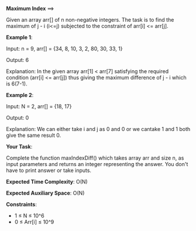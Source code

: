 **Maximum Index** ==>

Given an array arr[] of n non-negative integers. The task is to find the maximum of j - i (i<=j) subjected to the constraint of arr[i] <= arr[j].

**Example 1**:

Input: n = 9, arr[] = {34, 8, 10, 3, 2, 80, 30, 33, 1}

Output: 6

Explanation: In the given array arr[1] < arr[7]  satisfying the required condition (arr[i] <= arr[j])  thus 
giving the maximum difference of j - i which is 6(7-1).

**Example 2**:

Input: N = 2, arr[] = {18, 17}

Output: 0

Explanation: We can either take i and j as 0 and 0 or we cantake 1 and 1 both give the same result 0.

**Your Task**:

Complete the function maxIndexDiff() which takes array arr and size n, as input parameters and returns an integer representing the answer. You don't have to print answer or take inputs. 

**Expected Time Complexity**: O(N)

**Expected Auxiliary Space**: O(N)

**Constraints**:
- 1 ≤ N ≤ 10^6
- 0 ≤ Arr[i] ≤ 10^9


